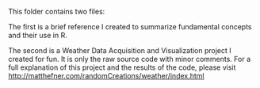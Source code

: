 This folder contains two files:

The first is a brief reference I created to summarize fundamental concepts and their use in R.

The second is a Weather Data Acquisition and Visualization project I created for fun.  It is only the raw source code with minor comments.  For a full explanation of this project and the results of the code, please visit http://matthefner.com/randomCreations/weather/index.html